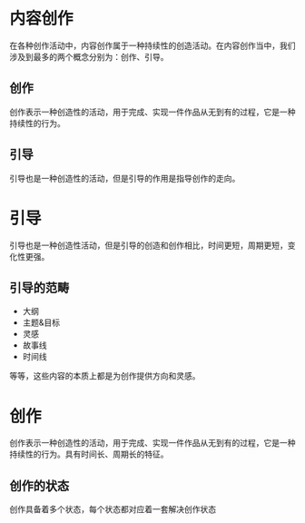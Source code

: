 # 内容创作

在各种创作活动中，内容创作属于一种持续性的创造活动。在内容创作当中，我们涉及到最多的两个概念分别为：创作、引导。

## 创作

创作表示一种创造性的活动，用于完成、实现一件作品从无到有的过程，它是一种持续性的行为。

## 引导

引导也是一种创造性的活动，但是引导的作用是指导创作的走向。

# 引导

引导也是一种创造性活动，但是引导的创造和创作相比，时间更短，周期更短，变化性更强。

## 引导的范畴

* 大纲
* 主题&目标
* 灵感
* 故事线
* 时间线

等等，这些内容的本质上都是为创作提供方向和灵感。

# 创作

创作表示一种创造性的活动，用于完成、实现一件作品从无到有的过程，它是一种持续性的行为。具有时间长、周期长的特征。

## 创作的状态

创作具备着多个状态，每个状态都对应着一套解决创作状态